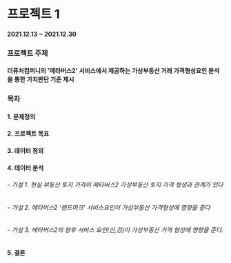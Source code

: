# 프로젝트 1
#### 2021.12.13 ~ 2021.12.30

### 프로젝트 주제
#### 더퓨처컴퍼니의 '메타버스2' 서비스에서 제공하는 가상부동산 거래 가격형성요인 분석을 통한 가치판단 기준 제시


### 목차

#### 1. 문제정의 
#### 2. 프로젝트 목표
#### 3. 데이터 정의
#### 4. 데이터 분석
######  - 가설 1. 현실 부동산 토지 가격이 메타버스2 가상부동산 토지 가격 형성과 관계가 있다
######  - 가설 2. 메타버스2 ‘랜드마크’ 서비스요인이 가상부동산 가격형성에 영향을 준다
######  - 가설 3. 메타버스2의 향후 서비스 요인(산,강)이 가상부동산 가격 형성에 영향을 준다.
#### 5. 결론 

